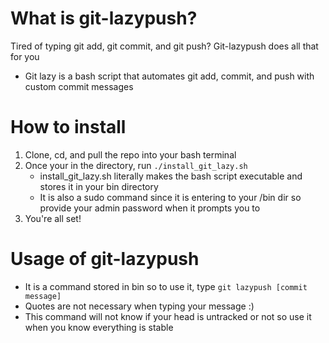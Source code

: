 # What is git-lazypush?
Tired of typing git add, git commit, and git push? Git-lazypush does all that for you

* Git lazy is a bash script that automates git add, commit, and push with custom commit messages
# How to install
1. Clone, cd, and pull the repo into your bash terminal
1. Once your in the directory, run `./install_git_lazy.sh`
	* install_git_lazy.sh literally makes the bash script executable and stores it in your bin directory
	* It is also a sudo command since it is entering to your /bin dir so provide your admin password when it prompts you to
1. You're all set!
# Usage of git-lazypush
* It is a command stored in bin so to use it, type `git lazypush [commit message]`
* Quotes are not necessary when typing your message :)
* This command will not know if your head is untracked or not so use it when you know everything is stable

